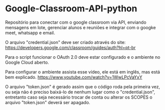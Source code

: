 # Google-Classroom-API-python
Repositório para conectar com o google classroom via API, enviando mensagens em lote, gerenciar alunos e reuniões e integrar com o googke meet, whatsapp e email.

O  arquivo "credential.json" deve ser criado através do site: https://developers.google.com/classroom/guides/auth?hl=pt-br

Para o script funcionar o OAuth 2.0 deve estar configurado e o ambiente no Google Cloud aberto.

Para configurar o ambiente assista esse vídeo, ele está em inglês, mas está bem explicado.
https://www.youtube.com/watch?v=1WwLPcVaYxY

O arquivo "token.json" é gerado assim que o código roda pela primeira vez, ou seja não é preciso baixá-lo de nenhum lugar como o "credential.json", entretanto caso seja necessário trocar de conta ou alterar os SCOPES o arquivo "token.json" deverá ser apagado.
